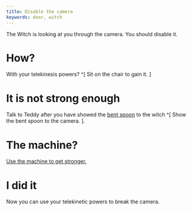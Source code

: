 ```yaml
---
title: Disable the camera
keywords: door, witch
---
```


The Witch is looking at you through the camera. You should disable it.

# How?
With your telekinesis powers? ^[ Sit on the chair to gain it. ]

# It is not strong enough
Talk to Teddy after you have showed the [bent spoon](010-bend.md) to the witch ^[ Show the bent spoon to the camera. ].

# The machine?
[Use the machine to get stronger.](050-machine.md)

# I did it
Now you can use your telekinetic powers to break the camera.
